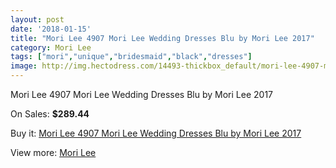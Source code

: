 ```yaml
---
layout: post
date: '2018-01-15'
title: "Mori Lee 4907 Mori Lee Wedding Dresses Blu by Mori Lee 2017"
category: Mori Lee
tags: ["mori","unique","bridesmaid","black","dresses"]
image: http://img.hectodress.com/14493-thickbox_default/mori-lee-4907-mori-lee-wedding-dresses-blu-by-mori-lee-2013.jpg
---
```

Mori Lee 4907 Mori Lee Wedding Dresses Blu by Mori Lee 2017

On Sales: **$289.44**
<a href="https://www.hectodress.com/mori-lee/6984-mori-lee-4907-mori-lee-wedding-dresses-blu-by-mori-lee-2013.html"><amp-img layout="responsive" width="600" height="600" src="//img.hectodress.com/14493-thickbox_default/mori-lee-4907-mori-lee-wedding-dresses-blu-by-mori-lee-2013.jpg" alt="Mori Lee 4907 Mori Lee Wedding Dresses Blu by Mori Lee 2017 0" /></a>
<a href="https://www.hectodress.com/mori-lee/6984-mori-lee-4907-mori-lee-wedding-dresses-blu-by-mori-lee-2013.html"><amp-img layout="responsive" width="600" height="600" src="//img.hectodress.com/14494-thickbox_default/mori-lee-4907-mori-lee-wedding-dresses-blu-by-mori-lee-2013.jpg" alt="Mori Lee 4907 Mori Lee Wedding Dresses Blu by Mori Lee 2017 1" /></a>

Buy it: [Mori Lee 4907 Mori Lee Wedding Dresses Blu by Mori Lee 2017](https://www.hectodress.com/mori-lee/6984-mori-lee-4907-mori-lee-wedding-dresses-blu-by-mori-lee-2013.html "Mori Lee 4907 Mori Lee Wedding Dresses Blu by Mori Lee 2017")

View more: [Mori Lee](https://www.hectodress.com/120-mori-lee "Mori Lee")